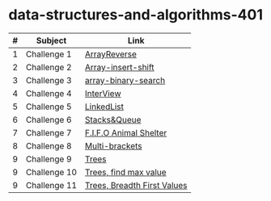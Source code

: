 # data-structures-and-algorithms-401

|#|Subject|Link|
|-----|--------|--------|
|1   |Challenge 1|[ArrayReverse](./Challenge/ArrayReverse)|
|2   |Challenge 2|[Array-insert-shift](./Challenge/Array-insert-shift)|
|3   |Challenge 3|[array-binary-search](./Challenge/array-binary-search)|
|4   |Challenge 4|[InterView](./Challenge/InterView)|
|5   |Challenge 5|[LinkedList](./Challenge/LinkedList)|
|6   |Challenge 6|[Stacks&Queue](./Challenge/Stack-Queue)|
|7   |Challenge 7|[F.I.F.O Animal Shelter](./Challenge/Stack-Queue/app/src/main/java/stack/Queue/FifoAnimalShelter)|
|8   |Challenge 8|[Multi-brackets](./Challenge/Stack-Queue/app/src/main/java/stack/Queue/multiBrackets)|
|9   |Challenge 9|[Trees](./Challenge/Trees)|
|9   |Challenge 10|[Trees, find max value](./Challenge/Trees)|
|9   |Challenge 11|[Trees, Breadth First Values](./Challenge/Trees)|
